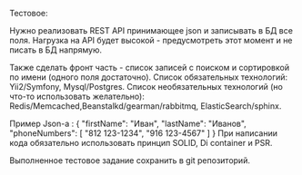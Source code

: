 Тестовое: 

Нужно реализовать REST API принимающее json и записывать в БД все поля. Нагрузка на  API будет высокой - предусмотреть этот момент и не писать в БД напрямую.

Также сделать фронт часть - список записей с поиском и сортировкой по имени (одного поля достаточно).
Список обязательных технологий: Yii2/Symfony, Mysql/Postgres.
Список необязательных технологий  (но что-то использовать желательно): Redis/Memcached,Beanstalkd/gearman/rabbitmq, ElasticSearch/sphinx.

Пример Json-a :
{
"firstName": "Иван",
"lastName": "Иванов",
"phoneNumbers": [
    "812 123-1234",
    "916 123-4567"
]
}
При написании кода обязательно использовать принцип SOLID, Di container и PSR.

Выполненное тестовое задание сохранить в git репозиторий.
